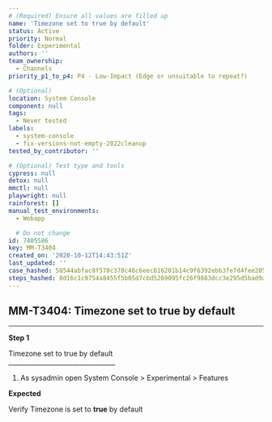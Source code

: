 ```yaml
---
# (Required) Ensure all values are filled up
name: 'Timezone set to true by default'
status: Active
priority: Normal
folder: Experimental
authors: ''
team_ownership:
  - Channels
priority_p1_to_p4: P4 - Low-Impact (Edge or unsuitable to repeat?)

# (Optional)
location: System Console
component: null
tags:
  - Never tested
labels:
  - system-console
  - fix-versions-not-empty-2022cleanup
tested_by_contributor: ''

# (Optional) Test type and tools
cypress: null
detox: null
mmctl: null
playwright: null
rainforest: []
manual_test_environments:
  - Webapp

  # Do not change
id: 7405586
key: MM-T3404
created_on: '2020-10-12T14:43:51Z'
last_updated: ''
case_hashed: 58544abfac8f578c378c46c6eec816201b14c9f6392ebb3fe7d4fee205461ebe9d3fa5bf28272142e31c5ea67a99d5ef
steps_hashed: 0d16c1c9754a8455f5b05d7cbd5269095fc26f9883dcc3e295d5bad9adb42b48b0c46278e6d08442fe12c718d1e59a18
---
```


<!-- (Auto-generated) Based on frontmatter's "key" and "name" -->

## MM-T3404: Timezone set to true by default

---

**Step 1**

Timezone set to true by default\
\_\_\_\_\_\_\_\_\_\_\_\_\_\_\_\_\_\_\_\_\_\_\_\_\_\_\_\_\_\_\_\_\_

1. As sysadmin open System Console > Experimental > Features

**Expected**

Verify Timezone is set to **true** by default
